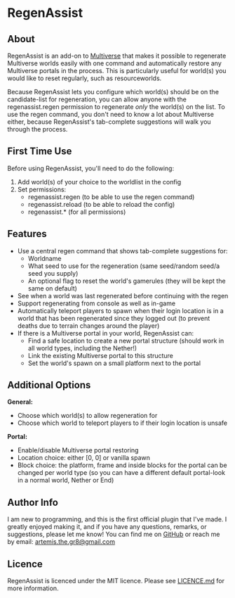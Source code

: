 # RegenAssist

## About
RegenAssist is an add-on to [Multiverse](https://dev.bukkit.org/projects/multiverse-core) that makes it possible to regenerate Multiverse worlds easily with one command and automatically restore any Multiverse portals in the process. This is particularly useful for world(s) you would like to reset regularly, such as resourceworlds. 

Because RegenAssist lets you configure which world(s) should be on the candidate-list for regeneration, you can allow anyone with the regenassist.regen permission to regenerate _only_ the world(s) on the list. To use the regen command, you don't need to know a lot about Multiverse either, because RegenAssist's tab-complete suggestions will walk you through the process.

## First Time Use
Before using RegenAssist, you'll need to do the following:
1. Add world(s) of your choice to the worldlist in the config 
2. Set permissions:
   - regenassist.regen (to be able to use the regen command)
   - regenassist.reload (to be able to reload the config)
   - regenassist.* (for all permissions)

## Features
* Use a central regen command that shows tab-complete suggestions for:
  - Worldname 
  - What seed to use for the regeneration (same seed/random seed/a seed you supply)
  - An optional flag to reset the world's gamerules (they will be kept the same on default)
* See when a world was last regenerated before continuing with the regen
* Support regenerating from console as well as in-game
* Automatically teleport players to spawn when their login location is in a world that has been regenerated since they logged out (to prevent deaths due to terrain changes around the player)
* If there is a Multiverse portal in your world, RegenAssist can:
  - Find a safe location to create a new portal structure (should work in all world types, including the Nether!)
  - Link the existing Multiverse portal to this structure
  - Set the world's spawn on a small platform next to the portal

## Additional Options
**General:** 
  - Choose which world(s) to allow regeneration for
  - Choose which world to teleport players to if their login location is unsafe

**Portal:**
  - Enable/disable Multiverse portal restoring 
  - Location choice: either [0, 0] or vanilla spawn
  - Block choice: the platform, frame and inside blocks for the portal can be changed per world type (so you can have a different default portal-look in a normal world, Nether or End)

## Author Info
I am new to programming, and this is the first official plugin that I've made. I greatly enjoyed making it, and if you have any questions, remarks, or suggestions, please let me know! You can find me on [GitHub](https://github.com/Artemis-the-gr8) or reach me by email: artemis.the.gr8@gmail.com

## Licence
RegenAssist is licenced under the MIT licence. Please see [LICENCE.md](https://github.com/itHotL/RegenAssist/blob/main/LICENSE) for more information.
